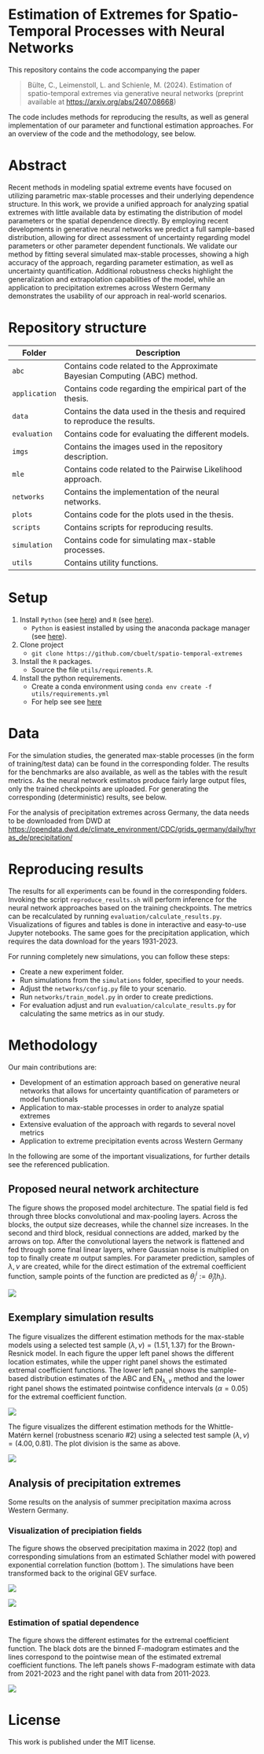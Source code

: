 # Estimation of Extremes for Spatio-Temporal Processes with Neural Networks

This repository contains the code accompanying the paper
> Bülte, C., Leimenstoll, L. and Schienle, M. (2024). Estimation of spatio-temporal extremes via generative neural networks (preprint available at https://arxiv.org/abs/2407.08668)
     
    
The code includes methods for reproducing the results, as well as general implementation of our parameter and functional estimation approaches. For an overview of the code and the methodology, see below.

# Abstract
Recent methods in modeling spatial extreme events have focused on utilizing parametric max-stable processes and their underlying dependence structure. In this work, we provide a unified approach for analyzing spatial extremes with little available data by estimating the distribution of model parameters or the spatial dependence directly. By employing recent developments in generative neural networks we predict a full sample-based distribution, allowing for direct assessment of uncertainty regarding model parameters or other parameter dependent functionals. We validate our method by fitting several simulated max-stable processes, showing a high accuracy of the approach, regarding parameter estimation, as well as uncertainty quantification. Additional robustness checks highlight the generalization and extrapolation capabilities of the model, while an application to precipitation extremes across Western Germany demonstrates the usability of our approach in real-world scenarios.
 
# Repository structure

| Folder | Description |
| ---- | ----------- | 
| `abc` | Contains code related to the Approximate Bayesian Computing (ABC) method. |
| `application` | Contains code regarding the empirical part of the thesis. |
| `data` | Contains the data used in the thesis and required to reproduce the results. |
| `evaluation` | Contains code for evaluating the different models. |
| `imgs` | Contains the images used in the repository description. |
| `mle` | Contains code related to the Pairwise Likelihood approach. |
| `networks` | Contains the implementation of the neural networks. |
| `plots` | Contains code for the plots used in the thesis. |
| `scripts` | Contains scripts for reproducing results. |
| `simulation` | Contains code for simulating max-stable processes. |
| `utils` | Contains utility functions. |

# Setup

1. Install `Python` (see [here](https://python.org/)) and `R` (see [here](https://www.r-project.org/)).
	- `Python` is easiest installed by using the anaconda package manager (see [here](https://www.anaconda.com/)).
1. Clone project   
    - ```git clone https://github.com/cbuelt/spatio-temporal-extremes```
1. Install the `R` packages.
	- Source the file `utils/requirements.R`.
1. Install the python requirements.
    - Create a conda environment using ```conda env create -f utils/requirements.yml```
    - For help see see [here](https://docs.conda.io/projects/conda/en/latest/user-guide/tasks/manage-environments.html)

# Data

For the simulation studies, the generated max-stable processes (in the form of training/test data) can be found in the corresponding folder. The results for the benchmarks are also available, as well as the tables with the result metrics. As the neural network estimatos produce fairly large output files, only the trained checkpoints are uploaded. For generating the corresponding (deterministic) results, see below.

For the analysis of precipitation extremes across Germany, the data needs to be downloaded from DWD at https://opendata.dwd.de/climate_environment/CDC/grids_germany/daily/hyras_de/precipitation/

# Reproducing results

The results for all experiments can be found in the corresponding folders. Invoking the script `reproduce_results.sh` will perform inference for the neural network approaches based on the training checkpoints. The metrics can be recalculated by running `evaluation/calculate_results.py`. Visualizations of figures and tables is done in interactive and easy-to-use Jupyter notebooks. The same goes for the precipitation application, which requires the data download for the years 1931-2023.

For running completely new simulations, you can follow these steps:
- Create a new experiment folder.
- Run simulations from the `simulations` folder, specified to your needs.
- Adjust the `networks/config.py` file to your scenario.
- Run `networks/train_model.py` in order to create predictions.
- For evaluation adjust and run `evaluation/calculate_results.py` for calculating the same metrics as in our study.

# Methodology
Our main contributions are:
- Development of an estimation approach based on generative neural networks that allows for uncertainty quantification of parameters or model functionals
- Application to max-stable processes in order to analyze spatial extremes
- Extensive evaluation of the approach with regards to several novel metrics
- Application to extreme precipitation events across Western Germany

In the following are some of the important visualizations, for further details see the referenced publication.


## Proposed neural network architecture
The figure shows the proposed model architecture. The spatial field is fed through three blocks convolutional and max-pooling layers. Across the blocks, the output size decreases, while the channel size increases. In the second and third block, residual connections are added, marked by the arrows on top. After the convolutional layers the network is flattened and fed through some final linear layers, where Gaussian noise is multiplied on top to finally create $m$ output samples. For parameter prediction, samples of $\lambda, \nu$ are created, while for the direct estimation of the extremal coefficient function, sample points of the function are predicted as $\theta^i_j := \hat{\theta}_j(h_i)$.

![](imgs/network_architecture.png)

## Exemplary simulation results
The figure visualizes the different estimation methods for the max-stable models using a selected test sample $(\lambda, \nu) = (1.51, 1.37)$ for the Brown-Resnick model. In each figure the upper left panel shows the different location estimates, while the upper right panel shows the estimated extremal coefficient functions. The lower left panel shows the sample-based distribution estimates of the $\mathrm{ABC}$ and $\mathrm{EN}_{\lambda,\nu}$ method and the lower right panel shows the estimated pointwise confidence intervals ($\alpha = 0.05$) for the extremal coefficient function.

![](imgs/brown_results.png)

The figure visualizes the different estimation methods for the Whittle-Matérn kernel (robustness scenario #2) using a selected test sample $(\lambda, \nu) = (4.00, 0.81)$. The plot division is the same as above.

![](imgs/whitmat_results.png)

## Analysis of precipitation extremes

Some results on the analysis of summer precipitation maxima across Western Germany.

### Visualization of precipiation fields
The figure shows the observed precipitation maxima in 2022 (top) and corresponding simulations from an estimated Schlather model with powered exponential correlation function (bottom ). The simulations have been transformed back to the original GEV surface.

![](imgs/2022_tp.png)

![](imgs/2022_tp_estimates.png)

### Estimation of spatial dependence

The figure shows the different estimates for the extremal coefficient function. The black dots are the binned F-madogram estimates and the lines correspond to the pointwise mean of the estimated extremal coefficient functions. The left panels shows F-madogram estimate with data from 2021-2023 and the right panel with data from 2011-2023.

![](imgs/madogram_estimate_powexp.png)

# License
This work is published under the MIT license.





